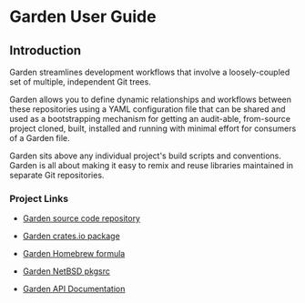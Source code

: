 # Garden User Guide

## Introduction

Garden streamlines development workflows that involve a loosely-coupled set of
multiple, independent Git trees.

Garden allows you to define dynamic relationships and workflows between these
repositories using a YAML configuration file that can be shared and used as
a bootstrapping mechanism for getting an audit-able, from-source project cloned,
built, installed and running with minimal effort for consumers of a Garden file.

Garden sits above any individual project's build scripts and conventions.
Garden is all about making it easy to remix and reuse libraries maintained
in separate Git repositories.

### Project Links

* [Garden source code repository](https://gitlab.com/garden-rs/garden)

* [Garden crates.io package](https://crates.io/crates/garden-tools)

* [Garden Homebrew formula](https://gitlab.com/garden-rs/homebrew-garden)

* [Garden NetBSD pkgsrc](https://cdn.netbsd.org/pub/pkgsrc/current/pkgsrc/devel/garden/index.html)

* [Garden API Documentation](https://docs.rs/garden-tools)
